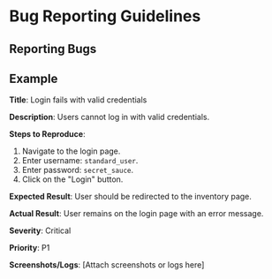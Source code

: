 # Bug Reporting Guidelines

## Reporting Bugs

## Example

**Title**: Login fails with valid credentials

**Description**: Users cannot log in with valid credentials.

**Steps to Reproduce**:
1. Navigate to the login page.
2. Enter username: `standard_user`.
3. Enter password: `secret_sauce`.
4. Click on the "Login" button.

**Expected Result**: User should be redirected to the inventory page.

**Actual Result**: User remains on the login page with an error message.

**Severity**: Critical

**Priority**: P1

**Screenshots/Logs**: [Attach screenshots or logs here]